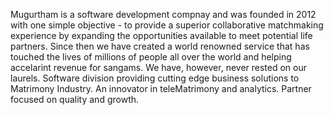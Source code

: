 Mugurtham is a software development compnay and was founded in 2012 with one simple objective - to provide a superior collaborative matchmaking experience by expanding the opportunities available to meet potential life partners. Since then we have created a world renowned service that has touched the lives of millions of people all over the world and helping accelarint revenue for sangams. We have, however, never rested on our laurels. Software division providing cutting edge business solutions to Matrimony Industry. An innovator in teleMatrimony and analytics. Partner focused on quality and growth.

